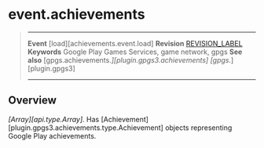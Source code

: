 # event.achievements

> --------------------- ------------------------------------------------------------------------------------------
> __Event__             [load][achievements.event.load]
> __Revision__          [REVISION_LABEL](REVISION_URL)
> __Keywords__          Google Play Games Services, game network, gpgs
> __See also__          [gpgs.achievements.*][plugin.gpgs3.achievements]
>                       [gpgs.*][plugin.gpgs3]
> --------------------- ------------------------------------------------------------------------------------------

## Overview

_[Array][api.type.Array]._ Has [Achievement][plugin.gpgs3.achievements.type.Achievement] objects representing Google Play achievements.